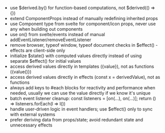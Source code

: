 - use $derived.by() for function-based computations, not $derived(() => {})
- extend ComponentProps<typeof BaseComponent> instead of manually redefining inherited props
- use Component type from svelte for component/icon props, never use any when building out components
- use on() from svelte/events instead of manual addEventListener/removeEventListener
- remove browser, typeof window, typeof document checks in $effect() - effects are client-side only
- initialize $state() with computed values directly instead of using separate $effect() for initial values
- access derived values directly in templates ({value}), not as functions ({value()})
- access derived values directly in effects (const x = derivedValue), not as functions
- always add keys to #each blocks for reactivity and performance when needed, usually we can use the value directly if we know it's unique
- batch event listener cleanup: const listeners = [on(...), on(...)]; return () => listeners.forEach(l => l())
- handle user-driven logic in event handlers; use $effect() only to sync with external systems
- prefer deriving data from props/state; avoid redundant state and unnecessary effects
